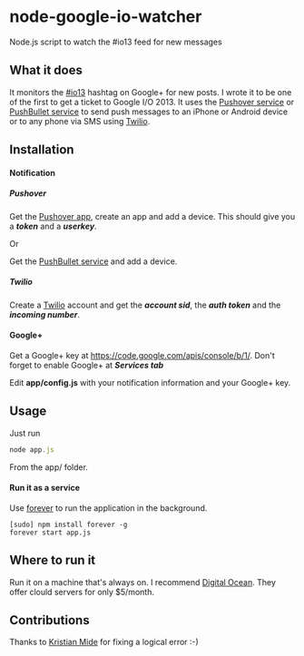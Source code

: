 node-google-io-watcher
======================

Node.js script to watch the #io13 feed for new messages

## What it does ##
It monitors the [#io13](https://plus.google.com/s/%23io13) hashtag on Google+ for new posts. I wrote it to be one of the first to get a ticket to Google I/O 2013. It uses the [Pushover service](https://pushover.net/) or [PushBullet service](https://www.pushbullet.com/) to send push messages to an iPhone or Android device or to any phone via SMS using [Twilio](https://www.twilio.com).

## Installation ##
#### Notification ####
##### Pushover #####
Get the [Pushover app](https://pushover.net/), create an app and add a device. This should give you a ***token*** and a ***userkey***.

Or

Get the [PushBullet service](https://www.pushbullet.com/) and add a device.

##### Twilio #####
Create a [Twilio](https://www.twilio.com) account and get the ***account sid***, the ***auth token*** and the ***incoming number***.

#### Google+ ####
Get a Google+ key at https://code.google.com/apis/console/b/1/. Don't forget to enable Google+ at ***Services tab***

Edit __app/config.js__ with your notification information and your Google+ key.

## Usage ##
Just run

```js
node app.js
```

From the app/ folder.

#### Run it as a service ####
Use [forever](https://github.com/nodejitsu/forever) to run the application in the background.

```
[sudo] npm install forever -g
forever start app.js
```

## Where to run it ##
Run it on a machine that's always on. I recommend [Digital Ocean](http://www.digitalocean.com). They offer clould servers for only $5/month.

## Contributions ##
Thanks to [Kristian Mide](https://github.com/fasmide) for fixing a logical error :-)

